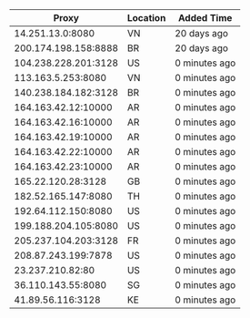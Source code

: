 | Proxy | Location | Added Time |
|---------|----------|------------|
| 14.251.13.0:8080 | VN | 20 days ago |
| 200.174.198.158:8888 | BR | 20 days ago |
| 104.238.228.201:3128 | US | 0 minutes ago |
| 113.163.5.253:8080 | VN | 0 minutes ago |
| 140.238.184.182:3128 | BR | 0 minutes ago |
| 164.163.42.12:10000 | AR | 0 minutes ago |
| 164.163.42.16:10000 | AR | 0 minutes ago |
| 164.163.42.19:10000 | AR | 0 minutes ago |
| 164.163.42.22:10000 | AR | 0 minutes ago |
| 164.163.42.23:10000 | AR | 0 minutes ago |
| 165.22.120.28:3128 | GB | 0 minutes ago |
| 182.52.165.147:8080 | TH | 0 minutes ago |
| 192.64.112.150:8080 | US | 0 minutes ago |
| 199.188.204.105:8080 | US | 0 minutes ago |
| 205.237.104.203:3128 | FR | 0 minutes ago |
| 208.87.243.199:7878 | US | 0 minutes ago |
| 23.237.210.82:80 | US | 0 minutes ago |
| 36.110.143.55:8080 | SG | 0 minutes ago |
| 41.89.56.116:3128 | KE | 0 minutes ago |
